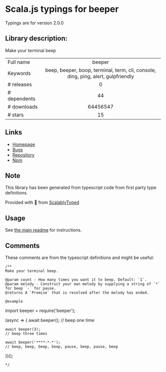 
# Scala.js typings for beeper

Typings are for version 2.0.0

## Library description:
Make your terminal beep

|                    |                 |
| ------------------ | :-------------: |
| Full name          | beeper |
| Keywords           | beep, beeper, boop, terminal, term, cli, console, ding, ping, alert, gulpfriendly |
| # releases         | 0 |
| # dependents       | 44 |
| # downloads        | 64456547 |
| # stars            | 15 |

## Links
- [Homepage](https://github.com/sindresorhus/beeper#readme)
- [Bugs](https://github.com/sindresorhus/beeper/issues)
- [Repository](https://github.com/sindresorhus/beeper)
- [Npm](https://www.npmjs.com/package/beeper)
    


## Note
This library has been generated from typescript code from first party type definitions.

Provided with :purple_heart: from [ScalablyTyped](https://github.com/oyvindberg/ScalablyTyped)

## Usage
See [the main readme](../../readme.md) for instructions.

## Comments

These comments are from the typescript definitions and might be useful:
```
/**
Make your terminal beep.

@param count - How many times you want it to beep. Default: `1`.
@param melody - Construct your own melody by supplying a string of `*` for beep `-` for pause.
@returns A `Promise` that is resolved after the melody has ended.

@example
```
import beeper = require('beeper');

(async => {
	await beeper();
	// beep one time

	await beeper(3);
	// beep three times

	await beeper('****-*-*');
	// beep, beep, beep, beep, pause, beep, pause, beep
})();
```
*/

```

